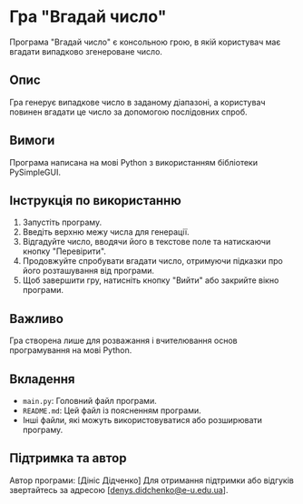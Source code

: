 # Гра "Вгадай число"

Програма "Вгадай число" є консольною грою, в якій користувач має вгадати випадково згенероване число.

## Опис

Гра генерує випадкове число в заданому діапазоні, а користувач повинен вгадати це число за допомогою послідовних спроб.

## Вимоги

Програма написана на мові Python з використанням бібліотеки PySimpleGUI.

## Інструкція по використанню

1. Запустіть програму.
2. Введіть верхню межу числа для генерації.
3. Відгадуйте число, вводячи його в текстове поле та натискаючи кнопку "Перевірити".
4. Продовжуйте спробувати вгадати число, отримуючи підказки про його розташування від програми.
5. Щоб завершити гру, натисніть кнопку "Вийти" або закрийте вікно програми.

## Важливо

Гра створена лише для розважання і вчителювання основ програмування на мові Python.

## Вкладення

- `main.py`: Головний файл програми.
- `README.md`: Цей файл із поясненням програми.
- Інші файли, які можуть використовуватися або розширювати програму.

## Підтримка та автор

Автор програми: [Дініс Дідченко]
Для отримання підтримки або відгуків звертайтесь за адресою [denys.didchenko@e-u.edu.ua].
